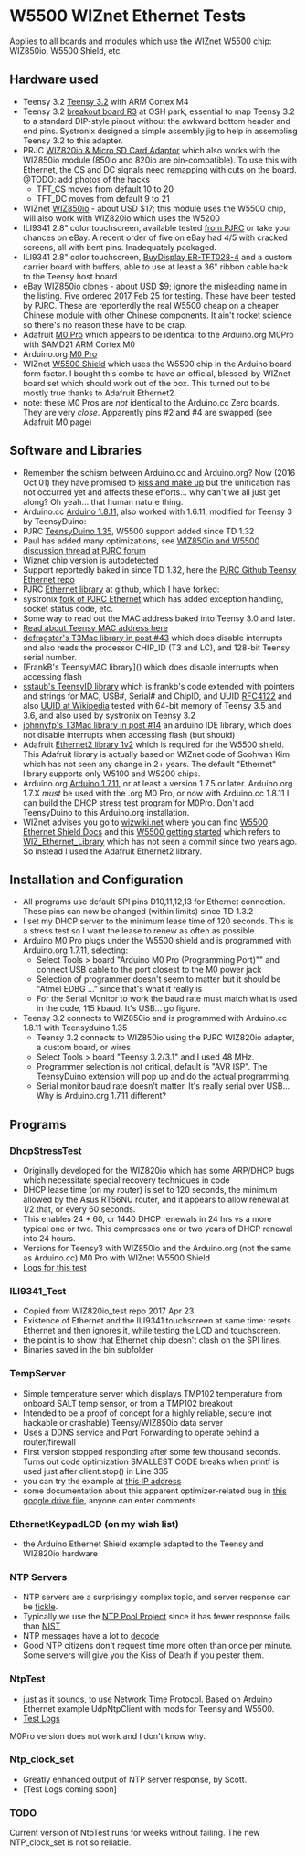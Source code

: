 # W5500 WIZnet Ethernet Tests
Applies to all boards and modules which use the WIZnet W5500 chip: WIZ850io, W5500 Shield, etc.

## Hardware used
- Teensy 3.2 [Teensy 3.2](https://www.pjrc.com/store/teensy32.html) with ARM Cortex M4
- Teensy 3.2 [breakout board R3](https://www.oshpark.com/shared_projects/Gnvbt7io) at OSH park, essential to map Teensy 3.2 to a standard DIP-style pinout without the awkward bottom header and end pins. Systronix designed a simple assembly jig to help in assembling Teensy 3.2 to this adapter. 
- PRJC [WIZ820io & Micro SD Card Adaptor](https://www.pjrc.com/store/wiz820_sd_adaptor.html) which also works with the WIZ850io module (850io and 820io are pin-compatible). To use this with Ethernet, the CS and DC signals need remapping with cuts on the board. @TODO: add photos of the hacks
  - TFT_CS moves from default 10 to 20
  - TFT_DC moves from default 9 to 21
- WIZnet [WIZ850io](http://www.wiznet.co.kr/product-item/wiz850io/) - about USD $17; this module uses the W5500 chip, will also work with WIZ820io which uses the W5200
- ILI9341 2.8" color touchscreen, available tested [from PJRC](https://www.pjrc.com/store/display_ili9341_touch.html) or take your chances on eBay. A recent order of five on eBay had 4/5 with cracked screens, all with bent pins. Inadequately packaged.
- ILI9341 2.8" color touchscreen, [BuyDisplay ER-TFT028-4](http://www.buydisplay.com/default/serial-spi-2-8-tft-lcd-module-display-320x240-optional-touch-screen) and a custom carrier board with buffers, able to use at least a 36" ribbon cable back to the Teensy host board.
- eBay [WIZ850io clones](http://www.ebay.com/itm/201560299414?_trksid=p2057872.m2749.l2649&ssPageName=STRK%3AMEBIDX%3AIT) - about USD $9; ignore the misleading name in the listing. Five ordered 2017 Feb 25 for testing. These have been tested by PJRC. These are reporterdly the real W5500 cheap on a cheaper Chinese module with other Chinese components. It ain't rocket science so there's no reason these have to be crap.
- Adafruit [M0 Pro](https://www.adafruit.com/products/2417) which appears to be identical to the Arduino.org M0Pro with SAMD21 ARM Cortex M0
- Arduino.org [M0 Pro](http://www.arduino.org/products/boards/arduino-m0-pro)
- WIZnet [W5500 Shield](http://www.wiznet.co.kr/product-item/w5500-ethernet-shield/) which uses the W5500 chip in the Arduino board form factor. I bought this combo to have an official, blessed-by-WIZnet board set which should work out of the box. This turned out to be mostly true thanks to Adafruit Ethernet2
- note: these M0 Pros are *not* identical to the Arduino.cc Zero boards. They are very *close*. Apparently pins #2 and #4 are swapped (see Adafruit M0 page)

## Software and Libraries
- Remember the schism between Arduino.cc and Arduino.org? Now (2016 Oct 01) they have promised to [kiss and make up](https://blog.arduino.cc/2016/10/01/two-arduinos-become-one-2/) but the unification has not occurred yet and affects these efforts... why can't we all just get along? Oh yeah... that human nature thing.
- Arduino.cc [Arduino 1.8.11](https://www.arduino.cc/en/Main/Software), also worked with 1.6.11, modified for Teensy 3 by TeensyDuino: 
- PJRC [TeensyDuino 1.35](http://www.pjrc.com/teensy/td_download.html), W5500 support added since TD 1.32
 - Paul has added many optimizations, see [WIZ850io and W5500 discussion thread at PJRC forum](https://forum.pjrc.com/threads/28642-Wiznet-W5500-support/page2?highlight=Wiz850io)
 - Wiznet chip version is autodetected
 - Support reportedly baked in since TD 1.32, here the [PJRC Github Teensy Ethernet repo](https://github.com/PaulStoffregen/Ethernet)
 - PJRC [Ethernet library](https://github.com/PaulStoffregen/Ethernet) at github, which I have forked:
- systronix [fork of PJRC Ethernet](https://github.com/systronix/Ethernet) which has added exception handling, socket status code, etc. 
- Some way to read out the MAC address baked into Teensy 3.0 and later. 
 - [Read about Teensy MAC address here](https://forum.pjrc.com/threads/91-teensy-3-MAC-address)
 - [defragster's T3Mac library in post #43](https://forum.pjrc.com/attachment.php?attachmentid=7074&d=1462266657) which does disable interrupts and also reads the processor CHIP_ID (T3 and LC), and 128-bit Teensy serial number. 
 - [FrankB's TeensyMAC library](\) which does disable interrupts when accessing flash
 - [sstaub's TeensyID library](https://github.com/sstaub/TeensyID) which is frankb's code extended with pointers and strings for MAC, USB#, Serial# and ChipID, and UUID [RFC4122](https://tools.ietf.org/html/rfc4122) and also [UUID at Wikipedia](https://en.wikipedia.org/wiki/Universally_unique_identifier) tested with 64-bit memory of Teensy 3.5 and 3.6, and also used by systronix on Teensy 3.2
 - [johnnyfp's T3Mac library in post #14](https://forum.pjrc.com/attachment.php?attachmentid=2083&d=1401162864) an arduino IDE library, which does not disable interrupts when accessing flash (but should)
- Adafruit [Ethernet2 library 1v2](https://github.com/adafruit/Ethernet2) which is required for the W5500 shield. This Adafruit library is actually based on WIZnet code of Soohwan Kim which has not seen any change in 2+ years. The default "Ethernet" library supports only W5100 and W5200 chips.
- Arduino.org [Arduino 1.7.11](http://www.arduino.org/downloads), or at least a version 1.7.5 or later. Arduino.org 1.7.X *must* be used with the .org M0 Pro, or now with Arduino.cc 1.8.11 I can build the DHCP stress test program for M0Pro. Don't add TeensyDuino to this Arduino.org installation.
- WIZnet advises you go to [wizwiki.net](wizwiki.net) where you can find [W5500 Ethernet Shield Docs](http://wizwiki.net/wiki/doku.php?id=osh:w5500_ethernet_shield:start) and this [W5500 getting started](http://wizwiki.net/wiki/doku.php?id=osh:w5500_ethernet_shield_getting_started) which refers to [WIZ_Ethernet_Library](https://github.com/Wiznet/WIZ_Ethernet_Library) which has not seen a commit since two years ago. So instead I used the Adafruit Ethernet2 library.

## Installation and Configuration
- All programs use default SPI pins D10,11,12,13 for Ethernet connection. These pins can now be changed (within limits) since TD 1.3.2
- I set my DHCP server to the minimum lease time of 120 seconds. This is a stress test so I want the lease to renew as often as possible.
- Arduino M0 Pro plugs under the W5500 shield and is programmed with Arduino.org 1.7.11, selecting:
  - Select Tools > board "Arduino M0 Pro (Programming Port)"" and connect USB cable to the port closest to the M0 power jack
  - Selection of programmer doesn't seem to matter but it should be "Atmel EDBG ..." since that's what it really is
  - For the Serial Monitor to work the baud rate must match what is used in the code, 115 kbaud. It's USB... go figure.
- Teensy 3.2 connects to WIZ850io and is programmed with Arduino.cc 1.8.11 with Teensyduino 1.35
  - Teensy 3.2 connects to WIZ850io using the PJRC WIZ820io adapter, a custom board, or wires
  - Select Tools > board "Teensy 3.2/3.1" and I used 48 MHz.
  - Programmer selection is not critical, default is "AVR ISP". The TeensyDuino extension will pop up and do the actual programming.
  - Serial monitor baud rate doesn't matter. It's really serial over USB... Why is Arduino.org 1.7.11 different?

## Programs
### DhcpStressTest
- Originally developed for the WIZ820io which has some ARP/DHCP bugs which necessitate special recovery techniques in code
- DHCP lease time (on my router) is set to 120 seconds, the minimum allowed by the Asus RT56NU router, and it appears to allow renewal at 1/2 that, or every 60 seconds. 
- This enables 24 * 60, or 1440 DHCP renewals in 24 hrs vs a more typical one or two. This compresses one or two years of DHCP renewal into 24 hours.
- Versions for Teensy3 with WIZ850io and the Arduino.org (not the same as Arduino.cc) M0 Pro with WIZnet W5500 Shield
- [Logs for this test](https://github.com/systronix/W5500_Test/blob/master/DhcpStressTest-T3/DHCP_stress_logs.md) 

### ILI9341_Test
- Copied from WIZ820io_test repo 2017 Apr 23.
- Existence of Ethernet and the ILI9341 touchscreen at same time: resets Ethernet and then ignores it, while testing the LCD and touchscreen.
- the point is to show that Ethernet chip doesn't clash on the SPI lines.
- Binaries saved in the bin subfolder 

### TempServer
- Simple temperature server which displays TMP102 temperature from onboard SALT temp sensor, or from a TMP102 breakout
- Intended to be a proof of concept for a highly reliable, secure (not hackable or crashable) Teensy/WIZ850io data server
- Uses a DDNS service and Port Forwarding to operate behind a router/firewall 
- First version stopped responding after some few thousand seconds. Turns out code optimization SMALLEST CODE breaks when printf is used just after client.stop() in Line 335
- you can try the example at [this IP address](http://systronix.hopto.org:8080/)
- some documentation about this apparent optimizer-related bug in [this google drive file](https://docs.google.com/document/d/1ZbH-lGuzJ1XOtw04R_Ga4RLg5KANeHKZRIIN780brBo/edit?usp=sharing), anyone can enter comments

### EthernetKeypadLCD (on my wish list)
- the Arduino Ethernet Shield example adapted to the Teensy and WIZ820io hardware

### NTP Servers
- NTP servers are a surprisingly complex topic, and server response can be [fickle](https://www.google.com/search?q=define+fickle&oq=define+fickle&aqs=chrome..69i57j0l5.3344j0j7&sourceid=chrome&ie=UTF-8).
- Typically we use the [NTP Pool Project](http://www.pool.ntp.org/en/) since it has fewer response fails than [NIST](http://tf.nist.gov/tf-cgi/servers.cgi)
- NTP messages have a lot to [decode](https://www.eecis.udel.edu/~mills/ntp/html/decode.html)
- Good NTP citizens don't request time more often than once per minute. Some servers will give you the Kiss of Death if you pester them.

### NtpTest

- just as it sounds, to use Network Time Protocol. Based on Arduino Ethernet example UdpNtpClient with mods for Teensy and W5500. 
- [Test Logs](https://github.com/systronix/W5500_Test/blob/master/NtpTest/NtpTest_logs.md)

M0Pro version does not work and I don't know why.

### Ntp_clock_set
- Greatly enhanced output of NTP server response, by Scott.
- [Test Logs coming soon]

### TODO
Current version of NtpTest runs for weeks without failing. The new NTP_clock_set is not so reliable.
